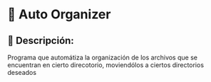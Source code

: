 # :file_folder: Auto Organizer
## :pencil: Descripción:
Programa que automátiza la organización de los archivos que se encuentran en cierto direcotorio, moviendólos a ciertos directorios deseados
